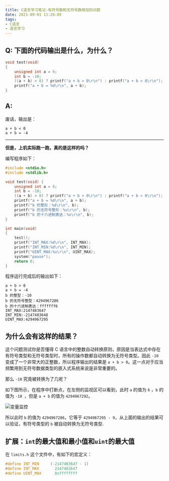 ```yaml
---
title: C语言学习笔记-有符号数和无符号数相加的问题
date: 2021-09-01 11:26:05
tags: 
- C语言
- 语言学习
---
```


## Q: 下面的代码输出是什么，为什么？ 

```C
void test(void)
{
    unsigned int a = 6;
    int b = -10;
    ((a + b) > 0) ? printf("a + b > 0\r\n") : printf("a + b < 0\r\n");
    printf("a + b = %d\r\n", a + b);
}
```

## A: 

废话，输出是：

```
a + b < 0
a + b = -4
```

---

**但是，上机实际跑一跑，真的是这样的吗？**

<!-- more -->

编写程序如下：

```C
#include <stdio.h>
#include <stdlib.h>

void test(void) {
    unsigned int a = 6;
    int b = -10;
    ((a + b) > 0) ? printf("a + b > 0\r\n") : printf("a + b < 0\r\n");
    printf("a + b = %d\r\n", a + b);
    printf("b 的整形：%d\r\n", b);
    printf("b 的无符号整形：%u\r\n", b);
    printf("b 的十六进制表达：%x\r\n", b);
}

int main(void) 
{
    test();
    printf("INT_MAX:%d\r\n", INT_MAX);
    printf("INT_MIN:%d\r\n", INT_MIN);
    printf("UINT_MAX:%u\r\n", UINT_MAX);
    system("pause");
    return 0;
}
```

程序运行完成后的输出如下：

```
a + b > 0
a + b = -4
b 的整型：-10
b 的无符号整型：4294967286
b 的十六进制表达：fffffff6
INT_MAX:2147483647
INT_MIN:-2147483648
UINT_MAX:4294967295
```

## 为什么会有这样的结果？

这个问题测试你是否懂得 C 语言中的整数自动转换原则，原因是当表达式中存在有符号类型和无符号类型时，所有的操作数都自动转换为无符号类型。因此 `-10` 变成了一个非常大的正整数，所以程序输出的结果是 `a + b > 0`。这一点对于应当频繁用到无符号数据类型的嵌入式系统来说是非常重要的。

那么 `-10` 究竟被转换为了几呢？

如下图所示，在程序中打断点，在左侧的监视区可以看到，此时 `a` 的值为 `6` ，`b` 的值为 `-10 `，但是 `a + b` 的值为 `4294967292`。

![变量监控](https://gitee.com/babbittry321/blogImages/raw/master/img/uint%20add%20int.png)

所以此时 `b` 的值为 `4294967286`，它等于 `4294967295 - 9`，从上面的输出的结果可以验证，有符号类型的 `b` 被自动转换为无符号类型.

## 扩展：`int`的最大值和最小值和`uint`的最大值

在 `limits.h` 这个文件中，有如下的宏定义：

```C
#define INT_MIN     (-2147483647 - 1)
#define INT_MAX       2147483647
#define UINT_MAX      0xffffffff
```

